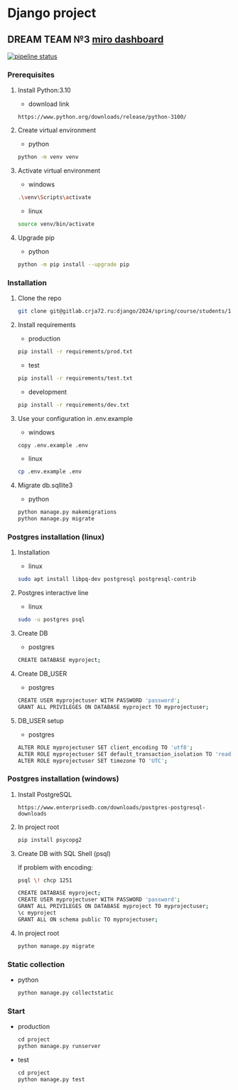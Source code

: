 # Django project

## DREAM TEAM №3 [miro dashboard](https://miro.com/app/board/uXjVKYQfGw4=/)

[![pipeline status](https://gitlab.crja72.ru/django/2024/spring/course/projects/team-3/badges/main/pipeline.svg)](https://gitlab.crja72.ru/django/2024/spring/course/projects/team-3/-/commits/main)

### Prerequisites

1. Install Python:3.10
    * download link

    ```url
    https://www.python.org/downloads/release/python-3100/
    ```

2. Create virtual environment
    * python

    ```bash
    python -m venv venv
    ```

3. Activate virtual environment
    * windows

    ```bash
    .\venv\Scripts\activate
    ```

    * linux

    ```bash
    source venv/bin/activate
    ```

4. Upgrade pip
    * python

    ```bash
    python -m pip install --upgrade pip
    ```

### Installation

1. Clone the repo

   ```bash
   git clone git@gitlab.crja72.ru:django/2024/spring/course/students/199049-sahbievdg-course-1112.git
   ```

2. Install requirements
    * production

    ```bash
    pip install -r requirements/prod.txt
    ```

    * test

    ```bash
    pip install -r requirements/test.txt
    ```

    * development

    ```bash
    pip install -r requirements/dev.txt
    ```

3. Use your configuration in .env.example
    * windows

    ```bash
    copy .env.example .env
    ```

    * linux

    ```bash
    cp .env.example .env
    ```

4. Migrate db.sqllite3
    * python

    ```bash
    python manage.py makemigrations
    python manage.py migrate
    ```

### Postgres installation (linux)

1. Installation
    * linux

    ```bash
    sudo apt install libpq-dev postgresql postgresql-contrib
    ```

2. Postgres interactive line
    * linux

    ```bash
    sudo -u postgres psql
    ```

3. Create DB
    * postgres

    ```bash
    CREATE DATABASE myproject;
    ```

4. Create DB_USER
    * postgres

    ```bash
    CREATE USER myprojectuser WITH PASSWORD 'password';
    GRANT ALL PRIVILEGES ON DATABASE myproject TO myprojectuser;
    ```

5. DB_USER setup
    * postgres

    ```bash
    ALTER ROLE myprojectuser SET client_encoding TO 'utf8';
    ALTER ROLE myprojectuser SET default_transaction_isolation TO 'read committed';
    ALTER ROLE myprojectuser SET timezone TO 'UTC';
    ```

### Postgres installation (windows)
1. Install PostgreSQL

    ```url
    https://www.enterprisedb.com/downloads/postgres-postgresql-downloads
    ```  

2. In project root

    ```bash
    pip install psycopg2
    ```  

3. Create DB with SQL Shell (psql)

    If problem with encoding:  
    ```bash
    psql \! chcp 1251
    ```

    ```bash
    CREATE DATABASE myproject;
    CREATE USER myprojectuser WITH PASSWORD 'password';
    GRANT ALL PRIVILEGES ON DATABASE myproject TO myprojectuser;
    \c myproject
    GRANT ALL ON schema public TO myprojectuser;
    ```  

4. In project root

    ```bash
    python manage.py migrate
    ```  

### Static collection

* python

    ```bash
    python manage.py collectstatic
    ```

### Start

* production

    ```bash
    сd project
    python manage.py runserver
    ```

* test

    ```bash
    сd project
    python manage.py test
    ```
